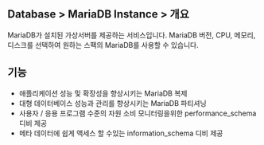 ## Database > MariaDB Instance > 개요

MariaDB가 설치된 가상서버를 제공하는 서비스입니다. MariaDB 버전, CPU, 메모리, 디스크를 선택하여 원하는 스팩의 MariaDB를 사용할 수 있습니다.

## 기능
- 애플리케이션 성능 및 확장성을 향상시키는 MariaDB 복제
- 대형 데이터베이스 성능과 관리를 향상시키는 MariaDB 파티셔닝
- 사용자 / 응용 프로그램 수준의 자원 소비 모니터링을위한 performance_schema 디비 제공
- 메타 데이터에 쉽게 액세스 할 수있는 information_schema 디비 제공
